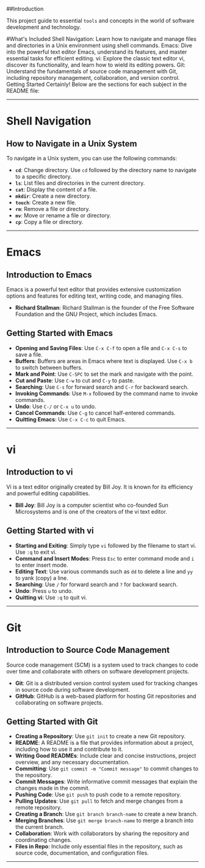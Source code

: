 ##Introduction

This project guide to essential `tools` and concepts in the world of software development and technology. 

#What's Included
Shell Navigation: Learn how to navigate and manage files and directories in a Unix environment using shell commands.
Emacs: Dive into the powerful text editor Emacs, understand its features, and master essential tasks for efficient editing.
vi: Explore the classic text editor vi, discover its functionality, and learn how to wield its editing powers.
Git: Understand the fundamentals of source code management with Git, including repository management, collaboration, and version control.
Getting Started
Certainly! Below are the sections for each subject in the README file:

---

# Shell Navigation

## How to Navigate in a Unix System

To navigate in a Unix system, you can use the following commands:

- **`cd`**: Change directory. Use `cd` followed by the directory name to navigate to a specific directory.
- **`ls`**: List files and directories in the current directory.
- **`cat`**: Display the content of a file.
- **`mkdir`**: Create a new directory.
- **`touch`**: Create a new file.
- **`rm`**: Remove a file or directory.
- **`mv`**: Move or rename a file or directory.
- **`cp`**: Copy a file or directory.

---

# Emacs

## Introduction to Emacs

Emacs is a powerful text editor that provides extensive customization options and features for editing text, writing code, and managing files.

- **Richard Stallman**: Richard Stallman is the founder of the Free Software Foundation and the GNU Project, which includes Emacs.

## Getting Started with Emacs

- **Opening and Saving Files**: Use `C-x C-f` to open a file and `C-x C-s` to save a file.
- **Buffers**: Buffers are areas in Emacs where text is displayed. Use `C-x b` to switch between buffers.
- **Mark and Point**: Use `C-SPC` to set the mark and navigate with the point.
- **Cut and Paste**: Use `C-w` to cut and `C-y` to paste.
- **Searching**: Use `C-s` for forward search and `C-r` for backward search.
- **Invoking Commands**: Use `M-x` followed by the command name to invoke commands.
- **Undo**: Use `C-/` or `C-x u` to undo.
- **Cancel Commands**: Use `C-g` to cancel half-entered commands.
- **Quitting Emacs**: Use `C-x C-c` to quit Emacs.

---

# vi

## Introduction to vi

Vi is a text editor originally created by Bill Joy. It is known for its efficiency and powerful editing capabilities.

- **Bill Joy**: Bill Joy is a computer scientist who co-founded Sun Microsystems and is one of the creators of the vi text editor.

## Getting Started with vi

- **Starting and Exiting**: Simply type `vi` followed by the filename to start vi. Use `:q` to exit vi.
- **Command and Insert Modes**: Press `Esc` to enter command mode and `i` to enter insert mode.
- **Editing Text**: Use various commands such as `dd` to delete a line and `yy` to yank (copy) a line.
- **Searching**: Use `/` for forward search and `?` for backward search.
- **Undo**: Press `u` to undo.
- **Quitting vi**: Use `:q` to quit vi.

---

# Git

## Introduction to Source Code Management

Source code management (SCM) is a system used to track changes to code over time and collaborate with others on software development projects.

- **Git**: Git is a distributed version control system used for tracking changes in source code during software development.
- **GitHub**: GitHub is a web-based platform for hosting Git repositories and collaborating on software projects.

## Getting Started with Git

- **Creating a Repository**: Use `git init` to create a new Git repository.
- **README**: A README is a file that provides information about a project, including how to use it and contribute to it.
- **Writing Good READMEs**: Include clear and concise instructions, project overview, and any necessary documentation.
- **Committing**: Use `git commit -m "Commit message"` to commit changes to the repository.
- **Commit Messages**: Write informative commit messages that explain the changes made in the commit.
- **Pushing Code**: Use `git push` to push code to a remote repository.
- **Pulling Updates**: Use `git pull` to fetch and merge changes from a remote repository.
- **Creating a Branch**: Use `git branch branch-name` to create a new branch.
- **Merging Branches**: Use `git merge branch-name` to merge a branch into the current branch.
- **Collaboration**: Work with collaborators by sharing the repository and coordinating changes.
- **Files in Repo**: Include only essential files in the repository, such as source code, documentation, and configuration files.

---
